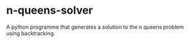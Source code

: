 # n-queens-solver
A python programme that generates a solution to the n queens problem using backtracking.
